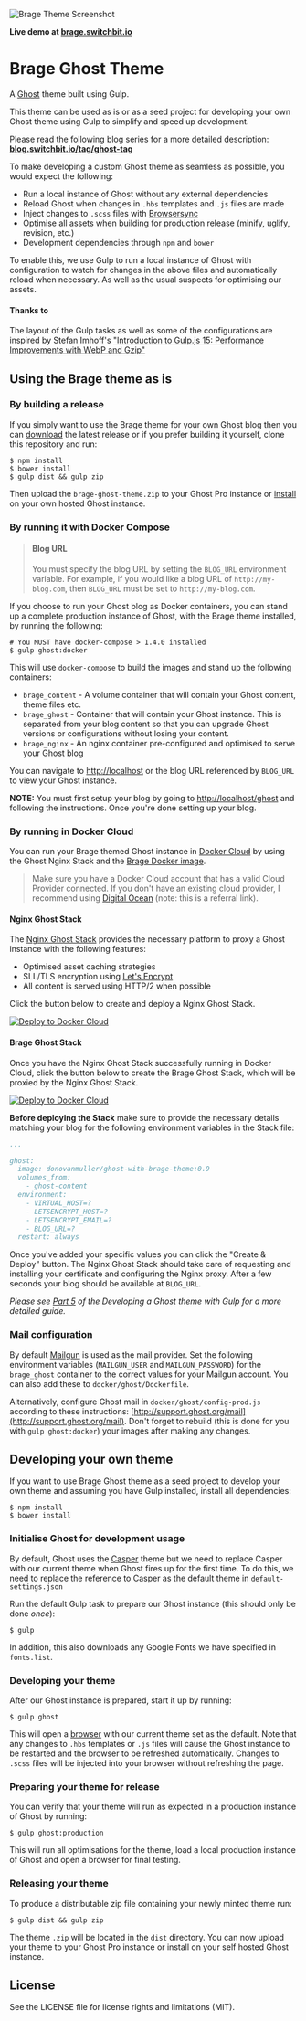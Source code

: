 ![Brage Theme Screenshot](http://i.imgur.com/0ydeDsH.png)

**Live demo at [brage.switchbit.io](https://brage.switchbit.io/)**

# Brage Ghost Theme

A [Ghost](https://ghost.org/) theme built using Gulp.

This theme can be used as is or as a seed project for developing your own Ghost theme using Gulp to simplify and speed up development. 

Please read the following blog series for a more detailed description: **[blog.switchbit.io/tag/ghost-tag](https://blog.switchbit.io/tag/ghost-tag/)**

To make developing a custom Ghost theme as seamless as possible, you would expect the following:

* Run a local instance of Ghost without any external dependencies
* Reload Ghost when changes in `.hbs` templates and `.js` files are made
* Inject changes to `.scss` files with [Browsersync](http://www.browsersync.io/)
* Optimise all assets when building for production release (minify, uglify, revision, etc.)
* Development dependencies through `npm` and `bower`

To enable this, we use Gulp to run a local instance of Ghost with configuration to watch for changes in the above files and automatically reload when necessary.
As well as the usual suspects for optimising our assets.

#### Thanks to

The layout of the Gulp tasks as well as some of the configurations are inspired by Stefan Imhoff's ["Introduction to Gulp.js 15: Performance Improvements with WebP and Gzip"](http://stefanimhoff.de/2014/gulp-tutorial-15-performance-improvements-webp-gzip/)
 
## Using the Brage theme as is

### By building a release
 
If you simply want to use the Brage theme for your own Ghost blog then you can [download](https://github.com/switchbitio/brage-ghost-theme/releases) the latest release
or if you prefer building it yourself, clone this repository and run:

```
$ npm install
$ bower install
$ gulp dist && gulp zip
```

Then upload the `brage-ghost-theme.zip` to your Ghost Pro instance or [install](https://www.digitalocean.com/community/questions/installing-themes-in-ghost) on your own hosted Ghost instance.
 
### By running it with Docker Compose

> #### Blog URL
>
> You must specify the blog URL by setting the `BLOG_URL` environment variable.
> For example, if you would like a blog URL of `http://my-blog.com`, then `BLOG_URL` must be
> set to `http://my-blog.com`.

If you choose to run your Ghost blog as Docker containers, you can stand up a complete production instance of Ghost, 
with the Brage theme installed, by running the following:

```
# You MUST have docker-compose > 1.4.0 installed
$ gulp ghost:docker
```

This will use `docker-compose` to build the images and stand up the following containers:

* `brage_content` - A volume container that will contain your Ghost content, theme files etc.
* `brage_ghost` - Container that will contain your Ghost instance. This is separated from your blog content so that you can upgrade Ghost versions or configurations without losing your content.
* `brage_nginx` - An nginx container pre-configured and optimised to serve your Ghost blog

You can navigate to [http://localhost](http://localhost) 
or the blog URL referenced by `BLOG_URL` to view your Ghost instance.

**NOTE:** You must first setup your blog by going to [http://localhost/ghost](http://localhost/ghost) and following the instructions.
Once you're done setting up your blog.

### By running in Docker Cloud

You can run your Brage themed Ghost instance in [Docker Cloud](https://cloud.docker.com/_/dashboard/onboarding) by using the 
Ghost Nginx Stack and the [Brage Docker image](https://hub.docker.com/r/donovanmuller/ghost-with-brage-theme/).

> Make sure you have a Docker Cloud account that has a valid Cloud Provider connected.
> If you don't have an existing cloud provider, I recommend using [Digital Ocean](https://m.do.co/c/9063364d02d8) (note: this is a referral link).

#### Nginx Ghost Stack

The [Nginx Ghost Stack](https://github.com/donovanmuller/nginx-ghost-stack) provides the necessary
platform to proxy a Ghost instance with the following features:

* Optimised asset caching strategies
* SLL/TLS encryption using [Let's Encrypt](https://letsencrypt.org/)
* All content is served using HTTP/2 when possible

Click the button below to create and deploy a Nginx Ghost Stack.

[![Deploy to Docker Cloud](https://files.cloud.docker.com/images/deploy-to-dockercloud.svg)](https://cloud.docker.com/stack/deploy/?repo=https://github.com/donovanmuller/nginx-ghost-stack)

#### Brage Ghost Stack

Once you have the Nginx Ghost Stack successfully running in Docker Cloud, click the button below 
to create the Brage Ghost Stack, which will be proxied by the Nginx Ghost Stack.

[![Deploy to Docker Cloud](https://files.cloud.docker.com/images/deploy-to-dockercloud.svg)](https://cloud.docker.com/stack/deploy/?repo=https://github.com/switchbitio/brage-ghost-theme/docker/cloud)

**Before deploying the Stack** make sure to provide the necessary details matching your blog for the following
environment variables in the Stack file:

```yaml
...

ghost:
  image: donovanmuller/ghost-with-brage-theme:0.9
  volumes_from:
    - ghost-content
  environment:
    - VIRTUAL_HOST=?
    - LETSENCRYPT_HOST=?
    - LETSENCRYPT_EMAIL=?
    - BLOG_URL=?
  restart: always
```

Once you've added your specific values you can click the "Create & Deploy" button.
The Nginx Ghost Stack should take care of requesting and installing your certificate and configuring
the Nginx proxy. After a few seconds your blog should be available at `BLOG_URL`.

*Please see [Part 5](https://blog.switchbit.io/developing-a-ghost-theme-with-gulp-part-5) of the Developing a Ghost theme with Gulp for a more detailed guide.*

### Mail configuration

By default [Mailgun](http://www.mailgun.com/) is used as the mail provider.
Set the following environment variables (`MAILGUN_USER` and `MAILGUN_PASSWORD`) for the `brage_ghost` container to the correct values for your Mailgun account.
You can also add these to `docker/ghost/Dockerfile`.

Alternatively, configure Ghost mail in `docker/ghost/config-prod.js` according to these instructions: [http://support.ghost.org/mail](http://support.ghost.org/mail). 
Don't forget to rebuild (this is done for you with `gulp ghost:docker`) your images after making any changes.

## Developing your own theme

If you want to use Brage Ghost theme as a seed project to develop your own theme and assuming you have Gulp installed, install all dependencies:

```
$ npm install
$ bower install
```

### Initialise Ghost for development usage

By default, Ghost uses the [Casper](https://github.com/TryGhost/Casper) theme but we need to replace Casper with our current theme when Ghost fires up for the first time.
To do this, we need to replace the reference to Casper as the default theme in `default-settings.json`

Run the default Gulp task to prepare our Ghost instance (this should only be done *once*):

```
$ gulp
```

In addition, this also downloads any Google Fonts we have specified in `fonts.list`.

### Developing your theme

After our Ghost instance is prepared, start it up by running:

```
$ gulp ghost
```

This will open a [browser](http://localhost:3000) with our current theme set as the default.
Note that any changes to `.hbs` templates or `.js` files will cause the Ghost instance to be restarted and the browser to be refreshed automatically. Changes to `.scss` files will be injected into your browser without refreshing the page.

### Preparing your theme for release

You can verify that your theme will run as expected in a production instance of Ghost by running:

```
$ gulp ghost:production
```

This will run all optimisations for the theme, load a local production instance of Ghost and open a browser for final testing.

### Releasing your theme

To produce a distributable zip file containing your newly minted theme run:

```
$ gulp dist && gulp zip
```

The theme `.zip` will be located in the `dist` directory.
You can now upload your theme to your Ghost Pro instance or install on your self hosted Ghost instance.

## License

See the LICENSE file for license rights and limitations (MIT).

